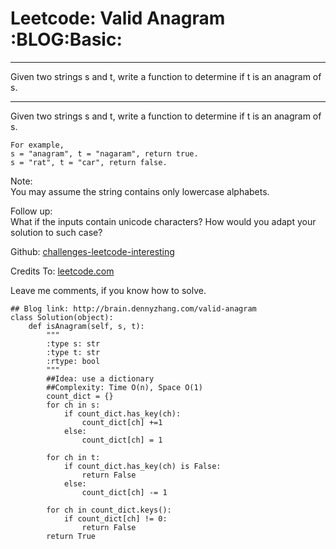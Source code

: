 # Leetcode: Valid Anagram     :BLOG:Basic:


---

Given two strings s and t, write a function to determine if t is an anagram of s.  

---

Given two strings s and t, write a function to determine if t is an anagram of s.  

    For example,
    s = "anagram", t = "nagaram", return true.
    s = "rat", t = "car", return false.

Note:  
You may assume the string contains only lowercase alphabets.  

Follow up:  
What if the inputs contain unicode characters? How would you adapt your solution to such case?  

Github: [challenges-leetcode-interesting](https://github.com/DennyZhang/challenges-leetcode-interesting/tree/master/valid-anagram)  

Credits To: [leetcode.com](https://leetcode.com/problems/valid-anagram/description/)  

Leave me comments, if you know how to solve.  

    ## Blog link: http://brain.dennyzhang.com/valid-anagram
    class Solution(object):
        def isAnagram(self, s, t):
            """
            :type s: str
            :type t: str
            :rtype: bool
            """
            ##Idea: use a dictionary
            ##Complexity: Time O(n), Space O(1)
            count_dict = {}
            for ch in s:
                if count_dict.has_key(ch):
                    count_dict[ch] +=1
                else:
                    count_dict[ch] = 1
    
            for ch in t:
                if count_dict.has_key(ch) is False:
                    return False
                else:
                    count_dict[ch] -= 1
    
            for ch in count_dict.keys():
                if count_dict[ch] != 0:
                    return False
            return True